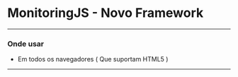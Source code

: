 <h1>MonitoringJS - Novo Framework</h1>
<hr>
<h3>Onde usar</h3>
<ul>
	<li>Em todos os navegadores ( Que suportam HTML5 ) </li>
</ul>

<hr>

